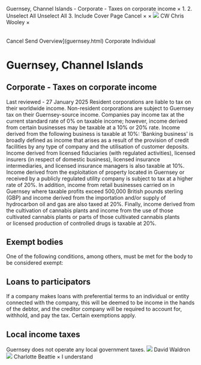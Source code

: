 Guernsey, Channel Islands - Corporate - Taxes on corporate income
×
1.
2.
Unselect All
Unselect All
3.
Include Cover Page
Cancel
×
×
![](-/media/world-wide-tax-summaries/attachments/global---chris-wooley.ashx%3Frev=ac5e5f3223b34096b1afc2a6009c7320&revision=ac5e5f32-23b3-4096-b1af-c2a6009c7320&hash=859B7ADC84DC2CBEC9760E9E6EE7DE6D0A8BFCDF)
CW
Chris Wooley
×
######
Cancel
Send
Overview](guernsey.html)
Corporate
Individual
# Guernsey, Channel Islands
## Corporate - Taxes on corporate income
Last reviewed - 27 January 2025
Resident corporations are liable to tax on their worldwide income. Non-resident corporations are subject to Guernsey tax on their Guernsey-source income.
Companies pay income tax at the current standard rate of 0% on taxable income; however, income derived from certain businesses may be taxable at a 10% or 20% rate.
Income derived from the following business is taxable at 10%:
'Banking business' is broadly defined as income that arises as a result of the provision of credit facilities by any type of company and the utilisation of customer deposits. Income derived from licensed fiduciaries (with regulated activities), licensed insurers (in respect of domestic business), licensed insurance intermediaries, and licensed insurance managers is also taxable at 10%.
Income derived from the exploitation of property located in Guernsey or received by a publicly regulated utility company is subject to tax at a higher rate of 20%. In addition, income from retail businesses carried on in Guernsey where taxable profits exceed 500,000 British pounds sterling (GBP) and income derived from the importation and/or supply of hydrocarbon oil and gas are also taxed at 20%.
Finally, income derived from the cultivation of cannabis plants and income from the use of those cultivated cannabis plants or parts of those cultivated cannabis plants or licensed production of controlled drugs is taxable at 20%.
## Exempt bodies
One of the following conditions, among others, must be met for the body to be considered exempt:
## Loans to participators
If a company makes loans with preferential terms to an individual or entity connected with the company, this will be deemed to be income in the hands of the debtor, and the creditor company will be required to account for, withhold, and pay the tax. Certain exemptions apply.
## Local income taxes
Guernsey does not operate any local government taxes.
![](-/media/world-wide-tax-summaries/attachments/guernsey-channel-islands---david-waldron.ashx%3Frev=436f50dc9d9e45bcadeafc900073c88d&revision=436f50dc-9d9e-45bc-adea-fc900073c88d&hash=89291450B7B51DC21590D04598873DD2FECC629D)
David Waldron
![](-/media/world-wide-tax-summaries/guernseycharlotte-elizabeth-halden-beattiecopy-of-cg19jan1563jpg20231218122623777.ashx%3Frev=637c84f397ba45ffa1ce3fafb912d6e7&revision=637c84f3-97ba-45ff-a1ce-3fafb912d6e7&hash=4E546757B0122D72A6C0E2364ADBA10ED3E7AC04)
Charlotte Beattie
×
I understand